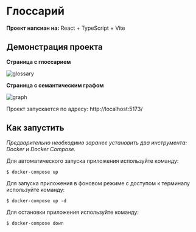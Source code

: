 # Глоссарий

**Проект напсиан на:** React + TypeScript + Vite

## Демонстрация проекта

**Страница с глоссарием**

![glossary](https://github.com/ZuevaDarya/glossary/assets/80260736/04a39338-3465-4679-8f3a-47c9d9c4c018)

**Страница с семантическим графом**

![graph](https://github.com/ZuevaDarya/glossary/assets/80260736/f52ca731-aeeb-4e3a-8f8e-4092d0b8c2ca)

Проект запускается по адресу: http://localhost:5173/

## Как запустить
*Предварительно необходимо заранее установить два инструмента: Docker и Docker Compose.*

Для автоматического запуска приложения используйте команду:

```
$ docker-compose up
```

Для запуска приложения в фоновом режиме с доступом к терминалу используйте команду:

```
$ docker-compose up -d
```

Для остановки приложения используйте команду:

```
$ docker-compose down
```

